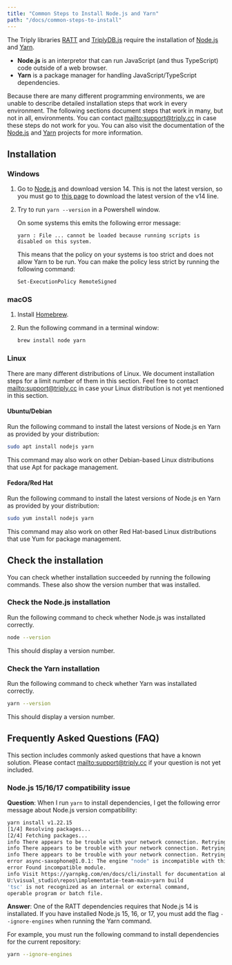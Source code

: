 ```yaml
---
title: "Common Steps to Install Node.js and Yarn"
path: "/docs/common-steps-to-install"
---
```


The Triply libraries [RATT](ratt) and [TriplyDB.js](triplydb-js) require the installation of [Node.js](https://nodejs.org) and [Yarn](https://yarnpkg.com).

- **Node.js** is an interpretor that can run JavaScript (and thus TypeScript) code outside of a web browser.
- **Yarn** is a package manager for handling JavaScript/TypeScript dependencies.

Because there are many different programming environments, we are unable to describe detailed installation steps that work in every environment.  The following sections document steps that work in many, but not in all, environments.  You can contact <mailto:support@triply.cc> in case these steps do not work for you.  You can also visit the documentation of the [Node.js](https://nodejs.org) and [Yarn](https://yarnpkg.com) projects for more information.

## Installation

### Windows

1. Go to [Node.js](https://nodejs.org) and download version 14.  This is not the latest version, so you must go to [this page](https://nodejs.org/download/release/latest-v14.x/) to download the latest version of the v14 line.

2. Try to run `yarn --version` in a Powershell window.

   On some systems this emits the following error message:

   ```
   yarn : File ... cannot be loaded because running scripts is disabled on this system.
   ```

   This means that the policy on your systems is too strict and does not allow Yarn to be run.  You can make the policy less strict by running the following command:

   ```sh
   Set-ExecutionPolicy RemoteSigned
   ```

### macOS

1. Install [Homebrew](https://brew.sh).

2. Run the following command in a terminal window:

   ```sh
   brew install node yarn
   ```

### Linux

There are many different distributions of Linux.  We document installation steps for a limit number of them in this section.  Feel free to contact <mailto:support@triply.cc> in case your Linux distribution is not yet mentioned in this section.

#### Ubuntu/Debian

Run the following command to install the latest versions of Node.js en Yarn as provided by your distribution:

```sh
sudo apt install nodejs yarn
```

This command may also work on other Debian-based Linux distributions that use Apt for package management.

#### Fedora/Red Hat

Run the following command to install the latest versions of Node.js en Yarn as provided by your distribution:

```sh
sudo yum install nodejs yarn
```

This command may also work on other Red Hat-based Linux distributions that use Yum for package management.

## Check the installation

You can check whether installation succeeded by running the following commands.  These also show the version number that was installed.

### Check the Node.js installation

Run the following command to check whether Node.js was installated correctly.

```sh
node --version
```

This should display a version number.

### Check the Yarn installation

Run the following command to check whether Yarn was installated correctly.

```sh
yarn --version
```

This should display a version number.

## Frequently Asked Questions (FAQ)

This section includes commonly asked questions that have a known solution.  Please contact <mailto:support@triply.cc> if your question is not yet included.

### Node.js 15/16/17 compatibility issue

**Question**: When I run `yarn` to install dependencies, I get the following error message about Node.js version compatibility:

```sh
yarn install v1.22.15
[1/4] Resolving packages...
[2/4] Fetching packages...
info There appears to be trouble with your network connection. Retrying...
info There appears to be trouble with your network connection. Retrying...
info There appears to be trouble with your network connection. Retrying...
error async-saxophone@1.0.1: The engine "node" is incompatible with this module. Expected version "10 || 12 || 13 || 14". Got "16.13.0"
error Found incompatible module.
info Visit https://yarnpkg.com/en/docs/cli/install for documentation about this command.
U:\visual_studio\repos\implementatie-team-main>yarn build
'tsc' is not recognized as an internal or external command,
operable program or batch file.
```

**Answer**: One of the RATT dependencies requires that Node.js 14 is installated.  If you have installed Node.js 15, 16, or 17, you must add the flag `--ignore-engines` when running the Yarn command.

For example, you must run the following command to install dependencies for the current repository:

```sh
yarn --ignore-engines
```
